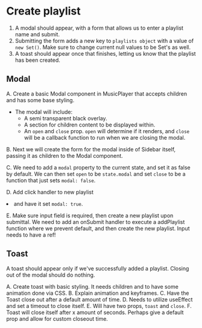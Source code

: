 # Create playlist

1. A modal should appear, with a form that allows us to enter a playlist name and submit.
2. Submitting the form adds a new key to `playlists object` with a value of `new Set()`.
   Make sure to change current null values to be Set's as well.
3. A toast should appear once that finishes, letting us know that the playlist has been created.

## Modal

A. Create a basic Modal component in MusicPlayer that accepts children and has some base styling.

- The modal will include:
  - A semi transparent black overlay.
  - A section for children content to be displayed within.
  - An `open` and `close` prop. `open` will determine if it renders, and `close` will be a callback function to run when we are closing the modal.

B. Next we will create the form for the modal inside of Sidebar itself, passing it as children to the Modal component.

C. We need to add a `modal` property to the current state, and set it as false by default. We can then set `open` to be `state.modal` and set `close` to be a function that just sets `modal: false`.

D. Add click handler to new playlist <li> and have it set `modal: true`.

E. Make sure input field is required, then create a new playlist upon submittal. We need to add an onSubmit handler to execute a addPlaylist function where we prevent default, and then create the new playlist. Input needs to have a ref!

## Toast

A toast should appear only if we've successfully added a playlist. Closing out of the modal should do nothing.

A. Create toast with basic styling. It needs children and to have some animation done via CSS.
B. Explain animation and keyframes.
C. Have the Toast close out after a default amount of time.
D. Needs to utilize useEffect and set a timeout to close itself.
E. Will have two props, `toast` and `close`.
F. Toast will close itself after x amount of seconds. Perhaps give a default prop and allow for custom closeout time.
